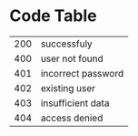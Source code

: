 # Code Table
|||
|-|-|
|200|successfuly|
|400|user not found|
|401|incorrect password|
|402|existing user|
|403|insufficient data|
|404|access denied|
